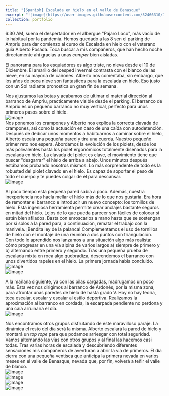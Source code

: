 ```yaml
---
title: "[Spanish] Escalada en hielo en el valle de Benasque"
excerpt: "![image](https://user-images.githubusercontent.com/32466310/154322144-7e5b0e6c-819e-4823-b48b-9c4caf87015b.png)"
collection: portfolio
---
```


6:30 AM, suena el despertador en  el albergue "Pajaro Loco", más vacío de lo habitual por la pandemia. Hemos quedado a las 8 sen el parking de Ampriu para dar 
comienzo al curso de Escalada en hielo con el veterano guía Alberto Posada.  Toca buscar a mis compañeros, que han hecho noche directamente ahí gracias a unas *camper* bien aisladas.

El panorama para los esquiadores es algo triste, no nieva desde el 10 de Diciembre. El amarillo del cesped invernal contrasta con el blanco de las nieve, en su mayoría de cañones. 
Alberto nos comentaba, sin embargo, que los años de poca nieve son fantasticos para la escalada en hielo. Eso justo con un Sol radiante pronostica un gran fin de semana.

Nos ajustamos las botas y acabamos de ultimar el material dirección al barranco de Ampriu, practicamente visible desde el parking. 
El barranco de Ampriu es un pequeño barranco no muy vertical, perfecto para unos primeros pasos sobre el hielo.  
![image](https://user-images.githubusercontent.com/32466310/154306422-c25e552b-dd5f-4bce-80a4-127c53738aab.png)  
Nos ponemos los crampones y Alberto nos explica la correcta clavada de crampones, así como la actuación en caso de una caída con autodetención. Después de dedicar unos momentos a habituarnos a caminar sobre el hielo, Alberto escala una pequeña pared y tira una cuerda. Nuestro pequeño primer reto nos espera. Abordamos la evolución de los piolets, desde los más polivalentes hasta los piolet ergonómicos totalmente diseñados para la escalada en hielo. La clavada del piolet es clave, el movimiento tiene que buscar "desgarrar" el hielo de arriba a abajo. Unos minutos después estábamos probando nosotros mismos. Lo más sorprendente de todo es la robusted del piolet clavado en el hielo. Es capaz de soportar el peso de todo el cuerpo y te puedes colgar de él para descansar.  
![image](https://user-images.githubusercontent.com/32466310/154318830-43611159-5152-4a7b-879b-33e07efc98ad.png)


Al poco tiempo esta pequeña pared sabía a poco. Además, nuestra inexperiencia nos hacía mellar el hielo más de lo que nos gustaría. Era hora de remontar el barranco e introducir un nuevo concepto: los tornillos de hielo. Esta ingeniosa herramienta permite crear anclajes bastante seguros en mitad del hielo. Lejos de lo que pueda parecer son fáciles de colocar si están bien afilados. Basta con enroscarlos a mano hasta que se sostengan por sí solos a la pared para, a continuación, rematar el trabajo con la manivela. ¡Bendita ley de la palanca! Complementamos el uso de tornillos de hielo con el montaje de una reunión a dos puntos con triangulación.  
Con todo lo aprendido nos lanzamos a una situación algo más realista: cómo progresar en una vía alpina de varios largos a) siempre de primero y b) alternando entre primero y segundo. Trás una pequeña prueba de escalada mixta en roca algo quebradiza, descendemos el barranco con unos divertidos rapeles en el hielo. La primera jornada había concluido.  
![image](https://user-images.githubusercontent.com/32466310/154314904-4ac40b13-abc3-4e1d-92ff-798927408873.png)  
![image](https://user-images.githubusercontent.com/32466310/154317497-da1118d8-c4d9-41de-beb4-100bf5499012.png)  


A la mañana siguiente, ya con las pilas cargadas, madrugamos un poco más. Esta vez nos dirigimos al barranco de Ardonés, por la misma zona, para afrontar unas paredes de hielo de hasta grado V. Hoy no hay teoría, toca escalar, escalar y escalar al estilo deportiva. Realizamos la aproximación al barranco en cordada, la escarpada pendiente no perdona y una caía arruinaría el día.  
![image](https://user-images.githubusercontent.com/32466310/154319215-1933837c-12f5-4b96-a185-02a482f1cbbf.png)  

Nos encontramos otros grupos disfrutando de este maravilloso paraje. La dinámica el resto del día será la misma. Alberto escalará la pared de hielo y montará un *top rope* para que podamos arriesgar con total seguridad. Vamos alternando las vías con otros grupos y al final las hacemos casi todas. Tras varias horas de escalada y descubriendo diferentes sensaciones mis compañeros de aventuran a abrir la vía de primeros. El día cierra con una pequeña ventisca que anticipa la primera nevada en varios meses en el valle de Benasque, nevada que, por fin, volverá a teñir el valle de blanco.  
![image](https://user-images.githubusercontent.com/32466310/154322756-94be03a8-3fce-4322-80b4-b963553b1d6d.png)  
![image](https://user-images.githubusercontent.com/32466310/154321147-f58df1e3-be77-4388-9db6-d5fdc2cfde57.png)  
![image](https://user-images.githubusercontent.com/32466310/154321236-adfd54c9-41d2-4086-a44d-d433dbc2363b.png)  
![image](https://user-images.githubusercontent.com/32466310/154323395-cee258d6-30db-4c8d-aeab-c41234dd9065.png)


